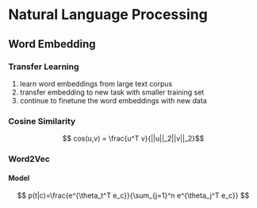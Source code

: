 # Natural Language Processing

## Word Embedding

### Transfer Learning

1. learn word embeddings from large text corpus
2. transfer embedding to new task with smaller training set
3. continue to finetune the word embeddings with new data

### Cosine Similarity

$$ cos(u,v) = \frac{u^T v}{||u||_2||v||_2}$$

### Word2Vec

#### Model

$$ p(t|c)=\frac{e^{\theta_t^T e_c}}{\sum_{j=1}^n e^{\theta_j^T e_c}}  $$

